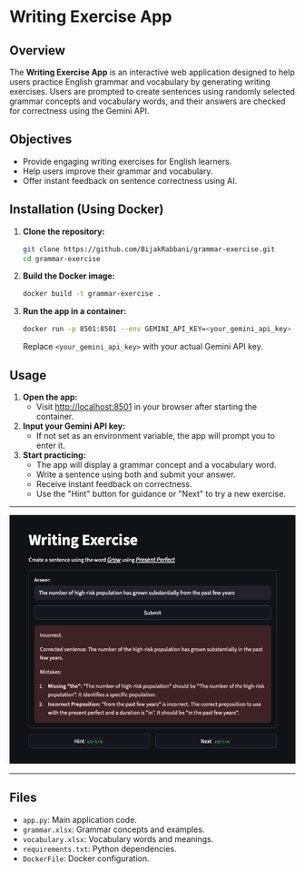 # Writing Exercise App

## Overview
The **Writing Exercise App** is an interactive web application designed to help users practice English grammar and vocabulary by generating writing exercises. Users are prompted to create sentences using randomly selected grammar concepts and vocabulary words, and their answers are checked for correctness using the Gemini API.

## Objectives
- Provide engaging writing exercises for English learners.
- Help users improve their grammar and vocabulary.
- Offer instant feedback on sentence correctness using AI.

## Installation (Using Docker)
1. **Clone the repository:**
   ```bash
   git clone https://github.com/BijakRabbani/grammar-exercise.git
   cd grammar-exercise
   ```
2. **Build the Docker image:**
   ```bash
   docker build -t grammar-exercise .
   ```
3. **Run the app in a container:**
   ```bash
   docker run -p 8501:8501 --env GEMINI_API_KEY=<your_gemini_api_key> grammar-exercise
   ```
   Replace `<your_gemini_api_key>` with your actual Gemini API key.

## Usage
1. **Open the app:**
   - Visit [http://localhost:8501](http://localhost:8501) in your browser after starting the container.
2. **Input your Gemini API key:**
   - If not set as an environment variable, the app will prompt you to enter it.
3. **Start practicing:**
   - The app will display a grammar concept and a vocabulary word.
   - Write a sentence using both and submit your answer.
   - Receive instant feedback on correctness.
   - Use the "Hint" button for guidance or "Next" to try a new exercise.

---

![Screenshot](image.png)

---


## Files
- `app.py`: Main application code.
- `grammar.xlsx`: Grammar concepts and examples.
- `vocabulary.xlsx`: Vocabulary words and meanings.
- `requirements.txt`: Python dependencies.
- `DockerFile`: Docker configuration.

